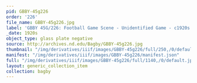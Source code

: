 ```yaml
---
pid: GBBY-45g226
order: '226'
file_name: GBBY-45g226.jpg
label: 'GBBY 45G/226: Football Game Scene - Unidentified Game - c1920s'
_date: 1920s
object_type: glass plate negative
source: http://archives.nd.edu/Bagby/GBBY-45g226.jpg
thumbnail: "/img/derivatives/iiif/images/GBBY-45g226/full/250,/0/default.jpg"
manifest: "/img/derivatives/iiif/images/GBBY-45g226/manifest.json"
full: "/img/derivatives/iiif/images/GBBY-45g226/full/1140,/0/default.jpg"
layout: generic_collection_item
collection: bagby
---
```

